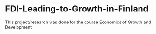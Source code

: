 # FDI-Leading-to-Growth-in-Finland
This project/research was done for the course Economics of Growth and Development
